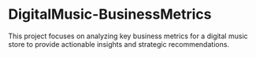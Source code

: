 # DigitalMusic-BusinessMetrics
This project focuses on analyzing key business metrics for a digital music store to provide actionable insights and strategic recommendations.
